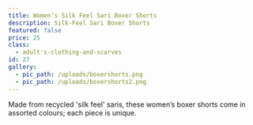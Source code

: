 ```yaml
---
title: Women’s Silk Feel Sari Boxer Shorts
description: Silk-Feel Sari Boxer Shorts
featured: false
price: 25
class:
  - adult's-clothing-and-scarves
id: 27
gallery:
  - pic_path: /uploads/boxershorts.png
  - pic_path: /uploads/boxershorts2.png
---
```



Made from recycled 'silk feel' saris, these women’s boxer shorts come in assorted colours; each piece is unique.
